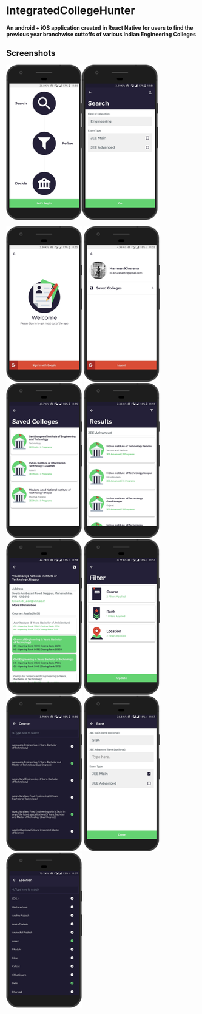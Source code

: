# IntegratedCollegeHunter
#### An android + iOS application created in React Native for users to find the previous year branchwise cuttoffs of various Indian Engineering Colleges
## Screenshots

<img src = "/Screenshots/1_Pixel.png" width=200><img src = "/Screenshots/2_Search.png" width=200>

<img src = "/Screenshots/3_Login.png" width=200>
<img src = "/Screenshots/4_Profile.png" width=200>
<img src = "/Screenshots/5_savedCol.png" width=200>
<img src = "/Screenshots/6_result.png" width=200>
<img src = "/Screenshots/7_colgDetail.png" width=200>
<img src = "/Screenshots/8_filter.png" width=200>
<img src = "/Screenshots/9_CourseFilter.png" width=200>
<img src = "/Screenshots/10_rankFilter.png" width=200>
<img src = "/Screenshots/11_locationFilter.png" width=200>


